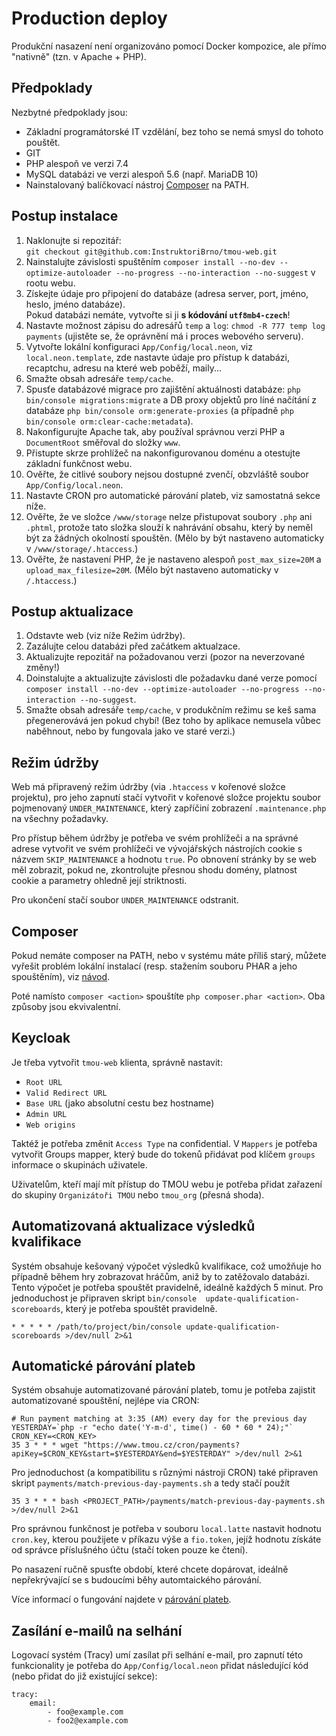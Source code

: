 # Production deploy

Produkční nasazení není organizováno pomocí Docker kompozice, ale přímo "nativně" (tzn. v Apache + PHP).


## Předpoklady

Nezbytné předpoklady jsou:

- Základní programátorské IT vzdělání, bez toho se nemá smysl do tohoto pouštět.
- GIT
- PHP alespoň ve verzi 7.4
- MySQL databázi ve verzi alespoň 5.6 (např. MariaDB 10)
- Nainstalovaný balíčkovací nástroj [Composer](https://getcomposer.org/) na PATH.

## Postup instalace

1. Naklonujte si repozitář:  
   `git checkout git@github.com:InstruktoriBrno/tmou-web.git`
2. Nainstalujte závislosti spuštěním `composer install --no-dev --optimize-autoloader --no-progress --no-interaction --no-suggest` v rootu webu.
3. Získejte údaje pro připojení do databáze (adresa server, port, jméno, heslo, jméno databáze).  
   Pokud databázi nemáte, vytvořte si ji **s kódování `utf8mb4-czech`**!
4. Nastavte možnost zápisu do adresářů `temp` a `log`: `chmod -R 777 temp log payments` (ujistěte se, že oprávnění má i proces webového serveru).
5. Vytvořte lokální konfiguraci `App/Config/local.neon`, viz `local.neon.template`,
   zde nastavte údaje pro přístup k databázi, recaptchu, adresu na které web poběží, maily...
6. Smažte obsah adresáře `temp/cache`.
7. Spusťe databázové migrace pro zajištění aktuálnosti databáze: `php bin/console migrations:migrate` a DB proxy objektů pro líné načítání z databáze `php bin/console orm:generate-proxies` (a případně `php bin/console orm:clear-cache:metadata`).
9. Nakonfigurujte Apache tak, aby používal správnou verzi PHP a `DocumentRoot` směřoval do složky `www`.
10. Přistupte skrze prohlížeč na nakonfigurovanou doménu a otestujte základní funkčnost webu.
11. Ověřte, že citlivé soubory nejsou dostupné zvenčí, obzvláště soubor `App/Config/local.neon`.
12. Nastavte CRON pro automatické párování plateb, viz samostatná sekce níže.
13. Ověřte, že ve složce `/www/storage` nelze přistupovat soubory `.php` ani `.phtml`, protože tato složka slouží k nahrávání obsahu, který by neměl být za žádných okolností spouštěn. (Mělo by být nastaveno automaticky v `/www/storage/.htaccess`.)
14. Ověřte, že nastavení PHP, že je nastaveno alespoň `post_max_size=20M` a `upload_max_filesize=20M`. (Mělo být nastaveno automaticky v `/.htaccess`.)

## Postup aktualizace

1. Odstavte web (viz níže Režim údržby).
2. Zazálujte celou databázi před začátkem aktualzace.
2. Aktualizujte repozitář na požadovanou verzi (pozor na neverzované změny!)
3. Doinstalujte a aktualizujte závislosti dle požadavku dané verze pomocí `composer install --no-dev --optimize-autoloader --no-progress --no-interaction --no-suggest`.
4. Smažte obsah adresáře `temp/cache`, v produkčním režimu se keš sama přegenerovává jen pokud chybí! (Bez toho by aplikace nemusela vůbec naběhnout, nebo by fungovala jako ve staré verzi.)

## Režim údržby

Web má připravený režim údržby (via `.htaccess` v kořenové složce projektu), pro jeho zapnutí stačí vytvořit v kořenové složce projektu
soubor pojmenovaný `UNDER_MAINTENANCE`, který zapříčiní zobrazení `.maintenance.php` na všechny požadavky.

Pro přístup během údržby je potřeba ve svém prohlížeči a na správné adrese vytvořit ve svém prohlížeči ve vývojářských nástrojích
cookie s názvem `SKIP_MAINTENANCE` a hodnotu `true`. Po obnovení stránky by se web měl zobrazit, pokud ne, zkontrolujte přesnou shodu domény, platnost cookie a parametry ohledně její striktnosti.

Pro ukončení stačí soubor `UNDER_MAINTENANCE` odstranit.

## Composer

Pokud nemáte composer na PATH, nebo v systému máte příliš starý, můžete vyřešit problém lokální instalací
(resp. stažením souboru PHAR a jeho spouštěním), viz [návod](https://getcomposer.org/doc/00-intro.md#installation-linux-unix-macos).

Poté namísto `composer <action>` spouštíte `php composer.phar <action>`. Oba způsoby jsou ekvivalentní.

## Keycloak

Je třeba vytvořit `tmou-web` klienta, správně nastavit:

- `Root URL`
- `Valid Redirect URL`
- `Base URL` (jako absolutní cestu bez hostname)
- `Admin URL`
- `Web origins`

Taktéž je potřeba změnit `Access Type` na confidential. V `Mappers` je potřeba vytvořit Groups mapper, který bude do tokenů přidávat pod klíčem `groups` informace o skupinách uživatele.

Uživatelům, kteří mají mít přístup do TMOU webu je potřeba přidat zařazení do skupiny `Organizátoři TMOU` nebo `tmou_org` (přesná shoda).

## Automatizovaná aktualizace výsledků kvalifikace

Systém obsahuje kešovaný výpočet výsledků kvalifikace, což umožňuje ho případně během hry zobrazovat hráčům, aniž by to zatěžovalo databázi. Tento výpočet je potřeba spouštět pravidelně, ideálně každých 5 minut. Pro jednoduchost je připraven skript `bin/console  update-qualification-scoreboards`, který je potřeba spouštět pravidelně.

```
* * * * * /path/to/project/bin/console update-qualification-scoreboards >/dev/null 2>&1
```

## Automatické párování plateb

Systém obsahuje automatizované párování plateb, tomu je potřeba zajistit automatizované spouštění, nejlépe via CRON:

```
# Run payment matching at 3:35 (AM) every day for the previous day
YESTERDAY=`php -r "echo date('Y-m-d', time() - 60 * 60 * 24);"`
CRON_KEY=<CRON_KEY>
35 3 * * * wget "https://www.tmou.cz/cron/payments?apiKey=$CRON_KEY&start=$YESTERDAY&end=$YESTERDAY" >/dev/null 2>&1
```

Pro jednoduchost (a kompatibilitu s různými nástroji CRON) také připraven skript `payments/match-previous-day-payments.sh` a tedy stačí použít
```
35 3 * * * bash <PROJECT_PATH>/payments/match-previous-day-payments.sh >/dev/null 2>&1
```

Pro správnou funkčnost je potřeba v souboru `local.latte` nastavit hodnotu `cron.key`, kterou použijete v příkazu výše
a  `fio.token`, jejíž hodnotu získáte od správce příslušného účtu (stačí token pouze ke čtení).

Po nasazení ručně spusťte období, které chcete dopárovat, ideálně nepřekrývající se s budoucími běhy automtaického párování.

Více informací o fungování najdete v [párování plateb](PaymentsMatching.md).

## Zasílání e-mailů na selhání

Logovací systém (Tracy) umí zasílat při selhání e-mail, pro zapnutí této funkcionality je potřeba do `App/Config/local.neon`
přidat následující kód (nebo přidat do již existující sekce):

```neon
tracy:
    email:
        - foo@example.com
        - foo2@example.com 
```
